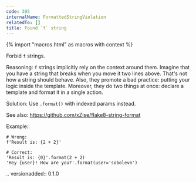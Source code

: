 ```yaml
---
code: 305
internalName: FormattedStringViolation
relatedTo: []
title: Found `f` string
---
```


{% import "macros.html" as macros with context %}

Forbid `f` strings.

Reasoning: `f` strings implicitly rely on the context around them.
Imagine that you have a string that breaks when you move it two lines
above. That's not how a string should behave. Also, they promote a bad
practice: putting your logic inside the template. Moreover, they do two
things at once: declare a template and format it in a single action.

Solution: Use `.format()` with indexed params instead.

See also: https://github.com/xZise/flake8-string-format

Example::

    # Wrong:
    f'Result is: {2 + 2}'
    
    # Correct:
    'Result is: {0}'.format(2 + 2)
    'Hey {user}! How are you?'.format(user='sobolevn')

.. versionadded:: 0.1.0